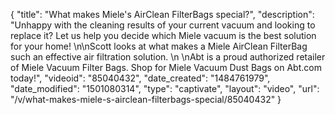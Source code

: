 {
    "title": "What makes Miele's AirClean FilterBags special?",
    "description": "Unhappy with the cleaning results of your current vacuum and looking to replace it? Let us help you decide which Miele vacuum is the best solution for your home! \n\nScott looks at what makes a Miele AirClean FilterBag such an effective air filtration solution.   \n \nAbt is a proud authorized retailer of Miele Vacuum Filter Bags. Shop for Miele Vacuum Dust Bags on Abt.com today!",
    "videoid": "85040432",
    "date_created": "1484761979",
    "date_modified": "1501080314",
    "type": "captivate",
    "layout": "video",
    "url": "\/v\/what-makes-miele-s-airclean-filterbags-special\/85040432"
}